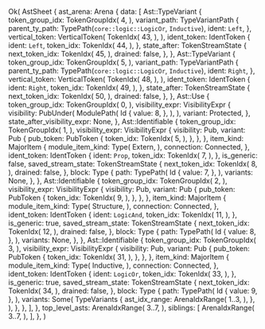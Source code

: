Ok(
    AstSheet {
        ast_arena: Arena {
            data: [
                Ast::TypeVariant {
                    token_group_idx: TokenGroupIdx(
                        4,
                    ),
                    variant_path: TypeVariantPath {
                        parent_ty_path: TypePath(`core::logic::LogicOr`, `Inductive`),
                        ident: `Left`,
                    },
                    vertical_token: VerticalToken(
                        TokenIdx(
                            43,
                        ),
                    ),
                    ident_token: IdentToken {
                        ident: `Left`,
                        token_idx: TokenIdx(
                            44,
                        ),
                    },
                    state_after: TokenStreamState {
                        next_token_idx: TokenIdx(
                            45,
                        ),
                        drained: false,
                    },
                },
                Ast::TypeVariant {
                    token_group_idx: TokenGroupIdx(
                        5,
                    ),
                    variant_path: TypeVariantPath {
                        parent_ty_path: TypePath(`core::logic::LogicOr`, `Inductive`),
                        ident: `Right`,
                    },
                    vertical_token: VerticalToken(
                        TokenIdx(
                            48,
                        ),
                    ),
                    ident_token: IdentToken {
                        ident: `Right`,
                        token_idx: TokenIdx(
                            49,
                        ),
                    },
                    state_after: TokenStreamState {
                        next_token_idx: TokenIdx(
                            50,
                        ),
                        drained: false,
                    },
                },
                Ast::Use {
                    token_group_idx: TokenGroupIdx(
                        0,
                    ),
                    visibility_expr: VisibilityExpr {
                        visibility: PubUnder(
                            ModulePath(
                                Id {
                                    value: 8,
                                },
                            ),
                        ),
                        variant: Protected,
                    },
                    state_after_visibility_expr: None,
                },
                Ast::Identifiable {
                    token_group_idx: TokenGroupIdx(
                        1,
                    ),
                    visibility_expr: VisibilityExpr {
                        visibility: Pub,
                        variant: Pub {
                            pub_token: PubToken {
                                token_idx: TokenIdx(
                                    5,
                                ),
                            },
                        },
                    },
                    item_kind: MajorItem {
                        module_item_kind: Type(
                            Extern,
                        ),
                        connection: Connected,
                    },
                    ident_token: IdentToken {
                        ident: `Prop`,
                        token_idx: TokenIdx(
                            7,
                        ),
                    },
                    is_generic: false,
                    saved_stream_state: TokenStreamState {
                        next_token_idx: TokenIdx(
                            8,
                        ),
                        drained: false,
                    },
                    block: Type {
                        path: TypePath(
                            Id {
                                value: 7,
                            },
                        ),
                        variants: None,
                    },
                },
                Ast::Identifiable {
                    token_group_idx: TokenGroupIdx(
                        2,
                    ),
                    visibility_expr: VisibilityExpr {
                        visibility: Pub,
                        variant: Pub {
                            pub_token: PubToken {
                                token_idx: TokenIdx(
                                    9,
                                ),
                            },
                        },
                    },
                    item_kind: MajorItem {
                        module_item_kind: Type(
                            Structure,
                        ),
                        connection: Connected,
                    },
                    ident_token: IdentToken {
                        ident: `LogicAnd`,
                        token_idx: TokenIdx(
                            11,
                        ),
                    },
                    is_generic: true,
                    saved_stream_state: TokenStreamState {
                        next_token_idx: TokenIdx(
                            12,
                        ),
                        drained: false,
                    },
                    block: Type {
                        path: TypePath(
                            Id {
                                value: 8,
                            },
                        ),
                        variants: None,
                    },
                },
                Ast::Identifiable {
                    token_group_idx: TokenGroupIdx(
                        3,
                    ),
                    visibility_expr: VisibilityExpr {
                        visibility: Pub,
                        variant: Pub {
                            pub_token: PubToken {
                                token_idx: TokenIdx(
                                    31,
                                ),
                            },
                        },
                    },
                    item_kind: MajorItem {
                        module_item_kind: Type(
                            Inductive,
                        ),
                        connection: Connected,
                    },
                    ident_token: IdentToken {
                        ident: `LogicOr`,
                        token_idx: TokenIdx(
                            33,
                        ),
                    },
                    is_generic: true,
                    saved_stream_state: TokenStreamState {
                        next_token_idx: TokenIdx(
                            34,
                        ),
                        drained: false,
                    },
                    block: Type {
                        path: TypePath(
                            Id {
                                value: 9,
                            },
                        ),
                        variants: Some(
                            TypeVariants {
                                ast_idx_range: ArenaIdxRange(
                                    1..3,
                                ),
                            },
                        ),
                    },
                },
            ],
        },
        top_level_asts: ArenaIdxRange(
            3..7,
        ),
        siblings: [
            ArenaIdxRange(
                3..7,
            ),
        ],
    },
)